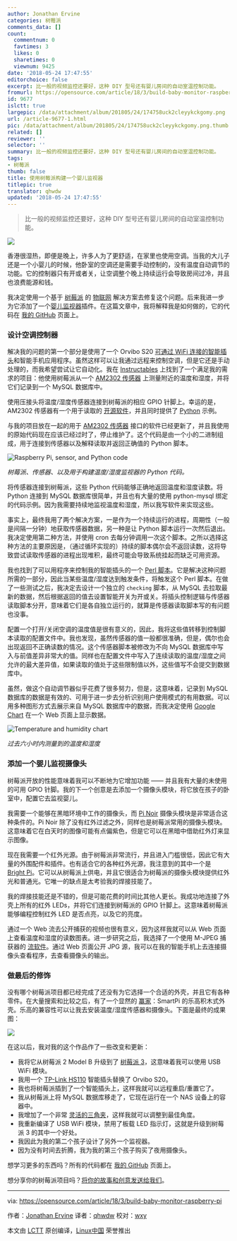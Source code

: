 ```yaml
---
author: Jonathan Ervine
categories: 树莓派
comments_data: []
count:
  commentnum: 0
  favtimes: 3
  likes: 0
  sharetimes: 0
  viewnum: 9425
date: '2018-05-24 17:47:55'
editorchoice: false
excerpt: 比一般的视频监控还要好，这种 DIY 型号还有婴儿房间的自动室温控制功能。
fromurl: https://opensource.com/article/18/3/build-baby-monitor-raspberry-pi
id: 9677
islctt: true
largepic: /data/attachment/album/201805/24/174758uck2cleyykckgomy.png
url: /article-9677-1.html
pic: /data/attachment/album/201805/24/174758uck2cleyykckgomy.png.thumb.jpg
related: []
reviewer: ''
selector: ''
summary: 比一般的视频监控还要好，这种 DIY 型号还有婴儿房间的自动室温控制功能。
tags:
- 树莓派
thumb: false
title: 使用树莓派构建一个婴儿监视器
titlepic: true
translator: qhwdw
updated: '2018-05-24 17:47:55'
---
```



> 
> 比一般的视频监控还要好，这种 DIY 型号还有婴儿房间的自动室温控制功能。
> 
> 
> 


![](/data/attachment/album/201805/24/174758uck2cleyykckgomy.png)


香港很湿热，即便是晚上，许多人为了更舒适，在家里也使用空调。当我的大儿子还是一个小婴儿的时候，他卧室的空调还是需要手动控制的，没有温度自动调节的功能。它的控制器只有开或者关，让空调整个晚上持续运行会导致房间过冷，并且也浪费能源和钱。


我决定使用一个基于 [树莓派](https://opensource.com/tags/raspberry-pi) 的 [物联网](https://opensource.com/tags/internet-things) 解决方案去修复这个问题。后来我进一步为它添加了一个[婴儿监视器](https://opensource.com/article/17/9/gonimo)插件。在这篇文章中，我将解释我是如何做的，它的代码在 [我的 GitHub](https://github.com/jervine/rpi-temp-humid-monitor) 页面上。


### 设计空调控制器


解决我的问题的第一个部分是使用了一个 Orvibo S20 [可通过 WiFi 连接的智能插头](https://www.amazon.co.uk/marsboy-S20-Automation-Control-Smartphone/dp/B01LXKPUDK/ref=sr_1_1/258-6082934-2585109?ie=UTF8&amp;qid=1520578769&amp;sr=8-1&amp;keywords=orvibo+s20)和智能手机应用程序。虽然这样可以让我通过远程来控制空调，但是它还是手动处理的，而我希望尝试让它自动化。我在 [Instructables](http://www.instructables.com/id/Raspberry-Pi-Temperature-Humidity-Network-Monitor/) 上找到了一个满足我的需求的项目：他使用树莓派从一个 [AM2302 传感器](https://www.adafruit.com/product/393) 上测量附近的温度和湿度，并将它们记录到一个 MySQL 数据库中。


使用压接头将温度/湿度传感器连接到树莓派的相应 GPIO 针脚上。幸运的是，AM2302 传感器有一个用于读取的 [开源软件](https://github.com/adafruit/Adafruit_Python_DHT)，并且同时提供了 [Python](https://opensource.com/tags/python) 示例。


与我的项目放在一起的用于 [AM2302 传感器](https://github.com/adafruit/Adafruit-Raspberry-Pi-Python-Code/tree/legacy/Adafruit_DHT_Driver_Python) 接口的软件已经更新了，并且我使用的原始代码现在应该已经过时了，停止维护了。这个代码是由一个小的二进制组成，用于连接到传感器以及解释读取并返回正确值的 Python 脚本。


![Raspberry Pi, sensor, and Python code](/data/attachment/album/201805/24/174759en8sz580cqsscc50.png "Raspberry Pi, sensor, and Python code")


*树莓派、传感器、以及用于构建温度/湿度监视器的 Python 代码。*


将传感器连接到树莓派，这些 Python 代码能够正确地返回温度和湿度读数。将 Python 连接到 MySQL 数据库很简单，并且也有大量的使用 python-mysql 绑定的代码示例。因为我需要持续地监视温度和湿度，所以我写软件来实现这些。


事实上，最终我用了两个解决方案，一是作为一个持续运行的进程，周期性（一般是间隔一分钟）地获取传感器数据，另一种是让 Python 脚本运行一次然后退出。我决定使用第二种方法，并使用 cron 去每分钟调用一次这个脚本。之所以选择这种方法的主要原因是，（通过循环实现的）持续的脚本偶尔会不返回读数，这将导致尝试读取传感器的进程出现堆积，最终可能会导致系统挂起而缺乏可用资源。


我也找到了可以用程序来控制我的智能插头的一个 [Perl 脚本](https://github.com/franc-carter/bauhn-wifi)。它是解决这种问题所需的一部分，因此当某些温度/湿度达到触发条件，将触发这个 Perl 脚本。在做了一些测试之后，我决定去设计一个独立的 `checking` 脚本，从 MySQL 去拉取最新的数据，然后根据返回的值去设置智能开关为开或关。将插头控制逻辑与传感器读取脚本分开，意味着它们是各自独立运行的，就算是传感器读取脚本写的有问题也没事。


配置一个打开/关闭空调的温度值是很有意义的，因此，我将这些值转移到控制脚本读取的配置文件中。我也发现，虽然传感器的值一般都很准确，但是，偶尔也会出现返回不正确读数的情况。这个传感器脚本被修改为不向 MySQL 数据库中写入与前值差异非常大的值。同样也在配置文件中写入了连续读取的温度/湿度之间允许的最大差异值，如果读取的值处于这些限制值以外，这些值写不会提交到数据库中。


虽然，做这个自动调节器似乎花费了很多努力，但是，这意味着，记录到 MySQL 数据库的数据是有效的、可用于进一步去分析识别用户使用模式的有用数据。可以用多种图形方式去展示来自 MySQL 数据库中的数据，而我决定使用 [Google Chart](https://developers.google.com/chart/) 在一个 Web 页面上显示数据。


![Temperature and humidity chart](/data/attachment/album/201805/24/174759ukjrbb3wpjwjebo2.png "Temperature and humidity chart")


*过去六小时内测量到的温度和湿度*


### 添加一个婴儿监视摄像头


树莓派开放的性能意味着我可以不断地为它增加功能 —— 并且我有大量的未使用的可用 GPIO 针脚。我的下一个创意是去添加一个摄像头模块，将它放在孩子的卧室中，配置它去监视婴儿。


我需要一个能够在黑暗环境中工作的摄像头，而 [Pi Noir](https://www.raspberrypi.org/products/pi-noir-camera-v2/) 摄像头模块是非常适合这种条件的。Pi Noir 除了没有红外过滤之外，同样也是树莓派常用的摄像头模块。这意味着它在白天时的图像可能有点偏紫色，但是它可以在黑暗中借助红外灯来显示图像。


现在我需要一个红外光源。由于树莓派非常流行，并且进入门槛很低，因此它有大量的外围配件和插件。也有适合它的各种红外光源，我注意到的其中一个是 [Bright Pi](https://www.pi-supply.com/product/bright-pi-bright-white-ir-camera-light-raspberry-pi/)。它可以从树莓派上供电，并且它很适合为树莓派的摄像头模块提供红外光和普通光。它唯一的缺点是太考验我的焊接技能了。


我的焊接技能还是不错的，但是可能花费的时间比其他人更长。我成功地连接了外壳上所有的红外 LEDs，并将它们连接到树莓派的 GPIO 针脚上。这意味着树莓派能够编程控制红外 LED 是否点亮，以及它的亮度。


通过一个 Web 流去公开捕获的视频也很有意义，因为这样我就可以从 Web 页面上查看温度和湿度的读数图表。进一步研究之后，我选择了一个使用 M-JPEG 捕获器的 [流软件](https://elinux.org/RPi-Cam-Web-Interface)。通过 Web 页面公开 JPG 源，我可以在我的智能手机上去连接摄像头查看程序，去查看摄像头的输出。


### 做最后的修饰


没有哪个树莓派项目都已经完成了还没有为它选择一个合适的外壳，并且它有各种零件。在大量搜索和比较之后，有了一个显然的 [赢家](https://smarticase.com/collections/all/products/smartipi-kit-3)：SmartPi 的乐高积木式外壳。乐高的兼容性可以让我去安装温度/湿度传感器和摄像头。下面是最终的成果图：


![](/data/attachment/album/201805/24/174800xa1eyqu3upglie7i.png)


在这以后，我对我的这个作品作了一些改变和更新：


* 我将它从树莓派 2 Model B 升级到了 [树莓派 3](https://opensource.com/article/18/3/raspberry-pi-3b-model-news)，这意味着我可以使用 USB WiFi 模块。
* 我用一个 [TP-Link HS110](https://www.tp-link.com/uk/products/details/cat-5258_HS110.html) 智能插头替换了 Orvibo S20。
* 我也将树莓派插到了一个智能插头上，这样我就可以远程重启/重置它了。
* 我从树莓派上将 MySQL 数据库移走了，它现在运行在一个 NAS 设备上的容器中。
* 我增加了一个非常 [灵活的三角夹](https://www.amazon.com/Flexpod-Flexible-Tripod-Discontinued-Manufacturer/dp/B000JC8WYA)，这样我就可以调整到最佳角度。
* 我重新编译了 USB WiFi 模块，禁用了板载 LED 指示灯，这就是升级到树莓派 3 的其中一个好处。
* 我因此为我的第二个孩子设计了另外一个监视器。
* 因为没有时间去折腾，我为我的第三个孩子购买了夜用摄像头。


想学习更多的东西吗？所有的代码都在 [我的 GitHub](https://github.com/jervine/rpi-temp-humid-monitor) 页面上。


想分享你的树莓派项目吗？[将你的故事和创意发送给我们](http://opensource.com/story)。




---


via: <https://opensource.com/article/18/3/build-baby-monitor-raspberry-pi>


作者：[Jonathan Ervine](https://opensource.com/users/jervine) 译者：[qhwdw](https://github.com/qhwdw) 校对：[wxy](https://github.com/wxy)


本文由 [LCTT](https://github.com/LCTT/TranslateProject) 原创编译，[Linux中国](https://linux.cn/) 荣誉推出